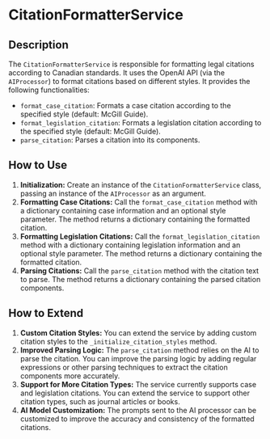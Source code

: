 # CitationFormatterService

## Description

The `CitationFormatterService` is responsible for formatting legal citations according to Canadian standards. It uses the OpenAI API (via the `AIProcessor`) to format citations based on different styles. It provides the following functionalities:

- `format_case_citation`: Formats a case citation according to the specified style (default: McGill Guide).
- `format_legislation_citation`: Formats a legislation citation according to the specified style (default: McGill Guide).
- `parse_citation`: Parses a citation into its components.

## How to Use

1.  **Initialization:** Create an instance of the `CitationFormatterService` class, passing an instance of the `AIProcessor` as an argument.
2.  **Formatting Case Citations:** Call the `format_case_citation` method with a dictionary containing case information and an optional style parameter. The method returns a dictionary containing the formatted citation.
3.  **Formatting Legislation Citations:** Call the `format_legislation_citation` method with a dictionary containing legislation information and an optional style parameter. The method returns a dictionary containing the formatted citation.
4.  **Parsing Citations:** Call the `parse_citation` method with the citation text to parse. The method returns a dictionary containing the parsed citation components.

## How to Extend

1.  **Custom Citation Styles:** You can extend the service by adding custom citation styles to the `_initialize_citation_styles` method.
2.  **Improved Parsing Logic:** The `parse_citation` method relies on the AI to parse the citation. You can improve the parsing logic by adding regular expressions or other parsing techniques to extract the citation components more accurately.
3.  **Support for More Citation Types:** The service currently supports case and legislation citations. You can extend the service to support other citation types, such as journal articles or books.
4.  **AI Model Customization:** The prompts sent to the AI processor can be customized to improve the accuracy and consistency of the formatted citations.
